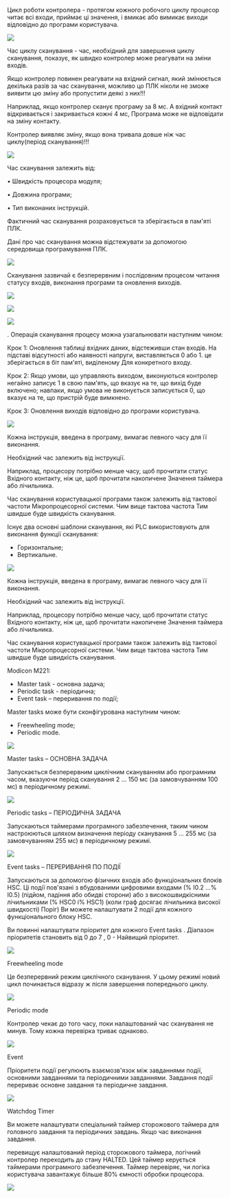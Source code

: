 Цикл роботи контролера - протягом кожного робочого циклу процесор читає всі входи, приймає ці значення, і вмикає або вимикає виходи відповідно до програми користувача.

![](media1/1_02.jpg)



Час циклу сканування - час, необхідний для завершення циклу сканування, показує, як швидко контролер може реагувати на зміни входів.

Якщо контролер повинен реагувати на вхідний сигнал, який змінюється декілька разів за час сканування, можливо цо ПЛК ніколи не зможе виявити цю зміну або пропустити деякі з них!!!

Наприклад, якщо контролер сканує програму за 8 мс. А вхідний контакт відкривається і закривається кожні 4 мс, Програма може не відповідати на зміну контакту.

Контролер виявляє зміну, якщо вона тривала довше ніж час циклу(період сканування)!!!

![](media1/1_03.jpg)





Час сканування залежить від:

• Швидкість процесора модуля;

• Довжина програми;

• Тип виконаних інструкцій.

Фактичний час сканування розраховується та зберігається в пам'яті ПЛК.

Дані про час сканування можна відстежувати за допомогою середовища програмування ПЛК. 

![](media1/1_04.jpg)



Сканування зазвичай є безперервним і послідовним процесом читання статусу входів, виконання програми та оновлення виходів.

![](media1/1_05.jpg)





![](media1/1_06.jpg)





![](media1/1_07.jpg)



. Операція сканування процесу можна узагальнювати наступним чином:

Крок 1: Оновлення таблиці вхідних даних, відстеживши стан входів. На підставі відсутності або наявності напруги, виставляється 0 або 1. це зберігається в біт пам'яті, виділеному Для конкретного входу.

Крок 2: Якщо умови, що управляють виходом, виконуються контролер негайно записує 1 в свою пам'ять, що вказує на те, що вихід буде включено; навпаки, якщо умова не виконується записується 0, що вказує на те, що пристрій буде вимкнено.

Крок 3: Оновлення виходів відповідно до програми користувача.

![](media1/1_08.jpg)

Кожна інструкція, введена в програму, вимагає певного часу для її виконання. 

Необхідний час залежить від інструкції.

Наприклад, процесору потрібно менше часу, щоб прочитати статус Вхідного контакту, ніж це, щоб прочитати накопичене Значення таймера або лічильника.

Час сканування користувацької програми також залежить від тактової частоти Мікропроцесорної системи. Чим вище тактова частота Тим швидше буде швидкість сканування.



Існує два основні шаблони сканування, які PLC використовують для виконання функції сканування:

- Горизонтальне;
- Вертикальне.

![](media1/1_10.jpg)

Кожна інструкція, введена в програму, вимагає певного часу для її виконання. 

Необхідний час залежить від інструкції.

Наприклад, процесору потрібно менше часу, щоб прочитати статус Вхідного контакту, ніж це, щоб прочитати накопичене Значення таймера або лічильника.

Час сканування користувацької програми також залежить від тактової частоти Мікропроцесорної системи. Чим вище тактова частота Тим швидше буде швидкість сканування.



Modicon M221: 

- Master task  - основна задача;
- Periodic task - періодична;
- Event task – переривання по події;

Мaster tasks може бути сконфігурована наступним чином: 

- Freewheeling mode;
- Periodic mode.

![](media1/1_12.jpg)



Master tasks – ОСНОВНА ЗАДАЧА

Запускається безперервним циклічним скануванням або програмним часом, вказуючи період сканування 2 ... 150 мс (за замовчуванням 100 мс) в періодичному режимі.

![](media1/1_13.jpg)



Periodic tasks – ПЕРІОДИЧНА ЗАДАЧА

Запускаються таймерами програмного забезпечення, таким чином настроюються шляхом визначення періоду сканування 5 ... 255 мс (за замовчуванням 255 мс) в періодичному режимі.

![](media1/1_14.jpg)



Event tasks – ПЕРЕРИВАННЯ ПО ПОДІЇ

Запускаються за допомогою фізичних входів або функціональних блоків HSC. Ці події пов'язані з вбудованими цифровими входами (% I0.2 ...% I0.5) (підйом, падіння або обидві сторони) або з високошвидкісними лічильниками (% HSC0 і% HSC1) (коли граф досягає лічильника високої швидкості) Поріг) Ви можете налаштувати 2 події для кожного функціонального блоку HSC.

Ви повинні налаштувати пріоритет для кожного Event tasks . Діапазон пріоритетів становить від 0 до 7 , 0 - Найвищий пріоритет.

![](media1/1_15.jpg)



Freewheeling mode 

Це безперервний режим циклічного сканування. У цьому режимі новий цикл починається відразу ж після завершення попереднього циклу.

![](media1/1_16.jpg)



Рeriodic mode

Контролер чекає до того часу, поки налаштований час сканування не минув. Тому кожна перевірка триває однаково.

![](media1/1_17.jpg)



Event

Пріоритети події регулюють взаємозв'язок між завданнями події, основними завданнями та періодичними завданнями. Завдання події перериває основне завдання та періодичне завдання.

![](media1/1_18.jpg)



Watchdog Timer

Ви можете налаштувати спеціальний таймер сторожового таймера для головного завдання та періодичних завдань. Якщо час виконання завдання.

перевищує налаштований період сторожового таймера, логічний контролер переходить до стану HALTED. Цей таймер керується таймерами програмного забезпечення. Таймер перевіряє, чи логіка користувача завантажує більше 80% ємності обробки процесора.

![](media1/1_19.jpg)